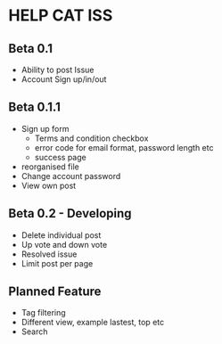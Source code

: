 HELP CAT ISS
============

Beta 0.1
--------
- Ability to post Issue
- Account Sign up/in/out

Beta 0.1.1
----------
- Sign up form
  - Terms and condition checkbox
  - error code for email format, password length etc
  - success page
- reorganised file
- Change account password
- View own post

Beta 0.2 - Developing
---------------------
- Delete individual post
- Up vote and down vote
- Resolved issue
- Limit post per page

Planned Feature
---------------
- Tag filtering
- Different view, example lastest, top etc
- Search
